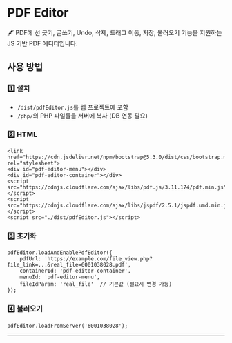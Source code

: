 # PDF Editor

🖋️ PDF에 선 긋기, 글쓰기, Undo, 삭제, 드래그 이동, 저장, 불러오기 기능을 지원하는 JS 기반 PDF 에디터입니다.

## 사용 방법

### 1️⃣ 설치

- `/dist/pdfEditor.js`를 웹 프로젝트에 포함
- `/php/`의 PHP 파일들을 서버에 복사 (DB 연동 필요)

### 2️⃣ HTML

```
<link href="https://cdn.jsdelivr.net/npm/bootstrap@5.3.0/dist/css/bootstrap.min.css" rel="stylesheet">
<div id="pdf-editor-menu"></div>
<div id="pdf-editor-container"></div>
<script src="https://cdnjs.cloudflare.com/ajax/libs/pdf.js/3.11.174/pdf.min.js"></script>
<script src="https://cdnjs.cloudflare.com/ajax/libs/jspdf/2.5.1/jspdf.umd.min.js"></script>
<script src="./dist/pdfEditor.js"></script>
```

### 3️⃣ 초기화

```
pdfEditor.loadAndEnablePdfEditor({
    pdfUrl: 'https://example.com/file_view.php?file_link=...&real_file=6001038028.pdf',
    containerId: 'pdf-editor-container',
    menuId: 'pdf-editor-menu',
    fileIdParam: 'real_file'  // 기본값 (필요시 변경 가능)
});
```

### 4️⃣ 불러오기

```
pdfEditor.loadFromServer('6001038028');
```

---
